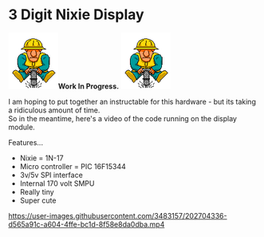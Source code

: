 # 3 Digit Nixie Display #

![alt text](https://github.com/oddwires/RP2040/blob/master/Function%20Generator/Images/work-in-progress.gif)****Work In Progress.****
![alt text](https://github.com/oddwires/RP2040/blob/master/Function%20Generator/Images/work-in-progress.gif)   
   
I am hoping to put together an instructable for this hardware - but its taking a ridiculous amount of time.   
So in the meantime, here's a video of the code running on the display module.

Features...
  * Nixie = 1N-17
  * Micro controller = PIC 16F15344
  * 3v/5v SPI interface
  * Internal 170 volt SMPU
  * Really tiny
  * Super cute
  
https://user-images.githubusercontent.com/3483157/202704336-d565a91c-a604-4ffe-bc1d-8f58e8da0dba.mp4
